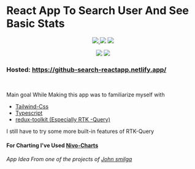 <h1>React App To Search User And See Basic Stats</h1>
<p align="center">
<a href="https://redux-toolkit.js.org/introduction/getting-started/"><img src="https://img.shields.io/static/v1?label=redux-toolkit&message=1.6.1&color=blueviolet"> </a>
<a href="https://react-typescript-cheatsheet.netlify.app/docs/basic/setup/"><img src="https://img.shields.io/static/v1?label=typescript&message=^4.4.2&color=yellow"></a>
<a href="https://redux-toolkit.js.org/rtk-query/overview"><img src="https://img.shields.io/static/v1?label=redux-toolkit&message=RTK-Query&color=blueviolet"></a>

<p align="center">
<a href="https://tailwindcss.com/docs"><img src="https://img.shields.io/static/v1?label=TailwindCss&message=v2.0&color=blue"></a>
<a href="https://nivo.rocks/components"><img src="https://img.shields.io/static/v1?label=@nivo/core&message=^0.73.0&color=orange"></a>

</p>
</p>

<h3>Hosted: <a href="https://github-search-reactapp.netlify.app/">https://github-search-reactapp.netlify.app/</a></h3>
<br>
<p>Main goal While Making this app was to familiarize myself with</p>

<ul>
<li><a href="https://tailwindcss.com/">Tailwind-Css</a></li>
<li><a href="https://react-typescript-cheatsheet.netlify.app/docs/basic/setup/">  Typescript</a></li>
<li><a href="https://redux-toolkit.js.org/introduction/getting-started/">redux-toolkit (Especially RTK -Query)</a></li>
</ul>
<p>I still have to try some more built-in features of RTK-Query</p>

<h4>For Charting I've Used <a href="https://nivo.rocks/components/">Nivo-Charts</a> </h4>


<h6>App Idea From one of the projects of <a href="https://www.youtube.com/c/CodingAddict">John smilga</a></h6>




